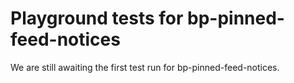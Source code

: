 # Playground tests for bp-pinned-feed-notices
We are still awaiting the first test run for bp-pinned-feed-notices.
